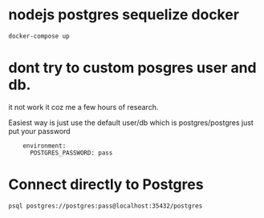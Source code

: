 # nodejs postgres sequelize docker

```
docker-compose up
```

# dont try to custom posgres user and db.

it not work it coz me a few hours of research.

Easiest way is just use the default user/db which is postgres/postgres 
just put your password

```
    environment:
      POSTGRES_PASSWORD: pass
```

# Connect directly to Postgres

```
psql postgres://postgres:pass@localhost:35432/postgres
```